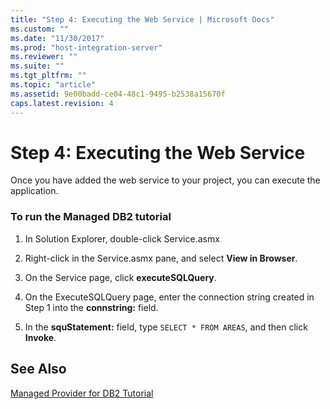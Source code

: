```yaml
---
title: "Step 4: Executing the Web Service | Microsoft Docs"
ms.custom: ""
ms.date: "11/30/2017"
ms.prod: "host-integration-server"
ms.reviewer: ""
ms.suite: ""
ms.tgt_pltfrm: ""
ms.topic: "article"
ms.assetid: 9e00badd-ce04-48c1-9495-b2538a15670f
caps.latest.revision: 4
---
```

# Step 4: Executing the Web Service
Once you have added the web service to your project, you can execute the application.  
  
### To run the Managed DB2 tutorial  
  
1.  In Solution Explorer, double-click Service.asmx  
  
2.  Right-click in the Service.asmx pane, and select **View in Browser**.  
  
3.  On the Service page, click **executeSQLQuery**.  
  
4.  On the ExecuteSQLQuery page, enter the connection string created in Step 1 into the **connstring:** field.  
  
5.  In the **squStatement:** field, type `SELECT * FROM AREAS`, and then click **Invoke**.  
  
## See Also  
 [Managed Provider for DB2 Tutorial](../HIS2010/managed-provider-for-db2-tutorial.md)